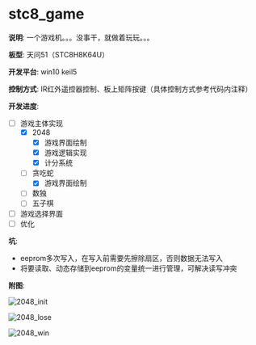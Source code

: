 # stc8_game

**说明**: 一个游戏机。。。没事干，就做着玩玩。。。

**板型**: 天问51（STC8H8K64U）

**开发平台**: win10   keil5

**控制方式**: IR红外遥控器控制、板上矩阵按键（具体控制方式参考代码内注释）

**开发进度**:

- [ ] 游戏主体实现
    - [x] 2048
      - [x] 游戏界面绘制
      - [x] 游戏逻辑实现
      - [x] 计分系统 
    - [ ] 贪吃蛇
      - [x] 游戏界面绘制
    - [ ] 数独
    - [ ] 五子棋 
- [ ] 游戏选择界面
- [ ] 优化

**坑**:

- eeprom多次写入，在写入前需要先擦除扇区，否则数据无法写入
- 将要读取、动态存储到eeprom的变量统一进行管理，可解决读写冲突

**附图**:

![2048_init](./img/1.jpg)

![2048_lose](./img/2.jpg)

![2048_win](./img/3.jpg)